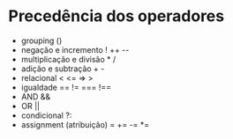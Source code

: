 # Precedência dos operadores

* grouping                    ()
* negação e incremento        ! ++ --
* multiplicação e divisão     * /
* adição e subtração          + -
* relacional                  < <= => >
* igualdade                   == != === !==
* AND                         &&
* OR                          ||
* condicional                 ?:
* assignment (atribuição)     = += -= *=